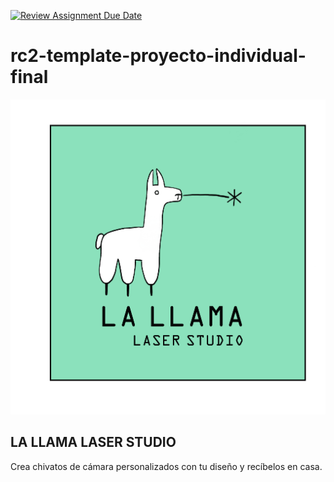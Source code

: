[![Review Assignment Due Date](https://classroom.github.com/assets/deadline-readme-button-24ddc0f5d75046c5622901739e7c5dd533143b0c8e959d652212380cedb1ea36.svg)](https://classroom.github.com/a/xq5TwZF7)
# rc2-template-proyecto-individual-final

![La Llama Laser Studio](./assets/LOGO_DEF_COLOR.jpg)

## LA LLAMA LASER STUDIO

Crea chivatos de cámara personalizados con tu diseño y recíbelos en casa.



